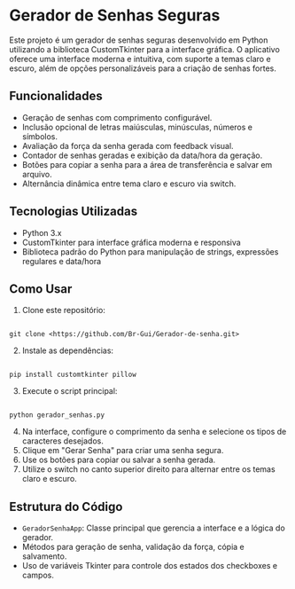 # Gerador de Senhas Seguras

Este projeto é um gerador de senhas seguras desenvolvido em Python utilizando a biblioteca CustomTkinter para a interface gráfica. O aplicativo oferece uma interface moderna e intuitiva, com suporte a temas claro e escuro, além de opções personalizáveis para a criação de senhas fortes.

## Funcionalidades

- Geração de senhas com comprimento configurável.
- Inclusão opcional de letras maiúsculas, minúsculas, números e símbolos.
- Avaliação da força da senha gerada com feedback visual.
- Contador de senhas geradas e exibição da data/hora da geração.
- Botões para copiar a senha para a área de transferência e salvar em arquivo.
- Alternância dinâmica entre tema claro e escuro via switch.

## Tecnologias Utilizadas

- Python 3.x
- CustomTkinter para interface gráfica moderna e responsiva
- Biblioteca padrão do Python para manipulação de strings, expressões regulares e data/hora

## Como Usar

1. Clone este repositório:

```

git clone <https://github.com/Br-Gui/Gerador-de-senha.git>

```

2. Instale as dependências:

```

pip install customtkinter pillow

```

3. Execute o script principal:

```

python gerador_senhas.py

```

4. Na interface, configure o comprimento da senha e selecione os tipos de caracteres desejados.
5. Clique em "Gerar Senha" para criar uma senha segura.
6. Use os botões para copiar ou salvar a senha gerada.
7. Utilize o switch no canto superior direito para alternar entre os temas claro e escuro.

## Estrutura do Código

- `GeradorSenhaApp`: Classe principal que gerencia a interface e a lógica do gerador.
- Métodos para geração de senha, validação da força, cópia e salvamento.
- Uso de variáveis Tkinter para controle dos estados dos checkboxes e campos.

